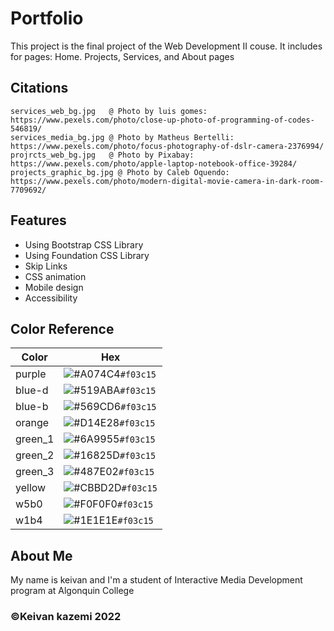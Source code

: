 
# Portfolio

This project is the final project of the Web Development II couse.
It includes for pages: Home. Projects, Services, and About pages


## Citations
    services_web_bg.jpg   @ Photo by luis gomes: https://www.pexels.com/photo/close-up-photo-of-programming-of-codes-546819/
    services_media_bg.jpg @ Photo by Matheus Bertelli: https://www.pexels.com/photo/focus-photography-of-dslr-camera-2376994/
    projrcts_web_bg.jpg   @ Photo by Pixabay: https://www.pexels.com/photo/apple-laptop-notebook-office-39284/
    projects_graphic_bg.jpg @ Photo by Caleb Oquendo: https://www.pexels.com/photo/modern-digital-movie-camera-in-dark-room-7709692/




## Features

- Using Bootstrap CSS Library
- Using Foundation CSS Library
- Skip Links
- CSS animation
- Mobile design
- Accessibility




## Color Reference
| Color             | Hex                                           |
| ----------------- | --------------------------------------------- |
| purple  | ![#A074C4](https://placehold.co/15x15/f03c15/A074C4.png)`#f03c15`|
| blue-d  | ![#519ABA](https://placehold.co/15x15/f03c15/519ABA.png)`#f03c15`|
| blue-b  | ![#569CD6](https://placehold.co/15x15/f03c15/569CD6.png)`#f03c15`|
| orange  | ![#D14E28](https://placehold.co/15x15/f03c15/D14E28.png)`#f03c15`|
| green_1 | ![#6A9955](https://placehold.co/15x15/f03c15/6A9955.png)`#f03c15`|
| green_2 | ![#16825D](https://placehold.co/15x15/f03c15/16825D.png)`#f03c15`|
| green_3 | ![#487E02](https://placehold.co/15x15/f03c15/487E02.png)`#f03c15`|
| yellow  | ![#CBBD2D](https://placehold.co/15x15/f03c15/CBBD2D.png)`#f03c15`|
| w5b0    | ![#F0F0F0](https://placehold.co/15x15/f03c15/F0F0F0.png)`#f03c15`|
| w1b4    | ![#1E1E1E](https://placehold.co/15x15/f03c15/1E1E1E.png)`#f03c15`|



##  About Me
My name is keivan and I'm a student of Interactive Media Development program at Algonquin College
### ©Keivan kazemi 2022

